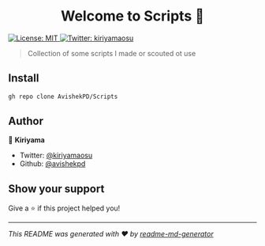 <h1 align="center">Welcome to Scripts 👋</h1>
<p>
  <a href="#" target="_blank">
    <img alt="License: MIT" src="https://img.shields.io/badge/License-MIT-yellow.svg" />
  </a>
  <a href="https://twitter.com/kiriyamaosu" target="_blank">
    <img alt="Twitter: kiriyamaosu" src="https://img.shields.io/twitter/follow/kiriyamaosu.svg?style=social" />
  </a>
</p>

> Collection of some scripts I made or scouted ot use

## Install

```sh
gh repo clone AvishekPD/Scripts
```

## Author

👤 **Kiriyama**

* Twitter: [@kiriyamaosu](https://twitter.com/kiriyamaosu)
* Github: [@avishekpd](https://github.com/avishekpd)

## Show your support

Give a ⭐️ if this project helped you!

***
_This README was generated with ❤️ by [readme-md-generator](https://github.com/kefranabg/readme-md-generator)_